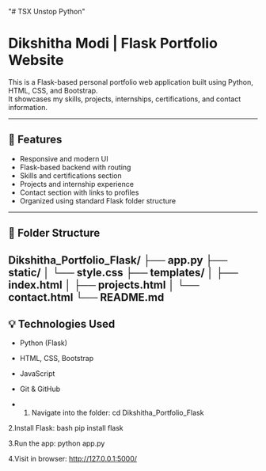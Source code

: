 "# TSX Unstop Python" 
# Dikshitha Modi | Flask Portfolio Website

This is a Flask-based personal portfolio web application built using Python, HTML, CSS, and Bootstrap.  
It showcases my skills, projects, internships, certifications, and contact information.

---

## 🚀 Features

- Responsive and modern UI
- Flask-based backend with routing
- Skills and certifications section
- Projects and internship experience
- Contact section with links to profiles
- Organized using standard Flask folder structure

---

## 📁 Folder Structure

Dikshitha_Portfolio_Flask/
├── app.py
├── static/
│ └── style.css
├── templates/
│ ├── index.html
│ ├── projects.html
│ └── contact.html
└── README.md
---

## 💡 Technologies Used

- Python (Flask)
- HTML, CSS, Bootstrap
- JavaScript
- Git & GitHub

- 1. Navigate into the folder:
cd Dikshitha_Portfolio_Flask

2.Install Flask:
bash
pip install flask

3.Run the app:
python app.py

4.Visit in browser:
http://127.0.0.1:5000/

